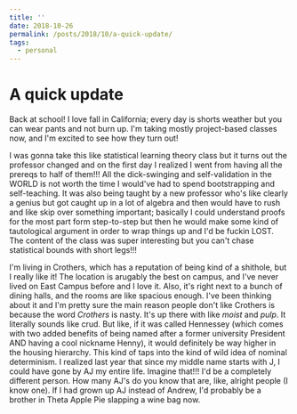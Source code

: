 ```yaml
---
title: ''
date: 2018-10-26
permalink: /posts/2018/10/a-quick-update/
tags:
  - personal
---
```


# A quick update

Back at school! I love fall in California; every day is shorts weather but you can wear pants and not burn up. I'm taking mostly project-based classes now, and I'm excited to see how they turn out! 

I was gonna take this like statistical learning theory class but it turns out the professor changed and on the first day I realized I went from having all the prereqs to half of them!!! All the dick-swinging and self-validation in the WORLD is not worth the time I would've had to spend bootstrapping and self-teaching. It was also being taught by a new professor who's like clearly a genius but got caught up in a lot of algebra and then would have to rush and like skip over something important; basically I could understand proofs for the most part form step-to-step but then he would make some kind of tautological argument in order to wrap things up and I'd be fuckin LOST. The content of the class was super interesting but you can't chase statistical bounds with short legs!!! 

I'm living in Crothers, which has a reputation of being kind of a shithole, but I really like it! The location is arugably the best on campus, and I've never lived on East Campus before and I love it. Also, it's right next to a bunch of dining halls, and the rooms are like spacious enough. I've been thinking about it and I'm pretty sure the main reason people don't like Crothers is because the word *Crothers* is nasty. It's up there with like *moist* and *pulp*. It literally sounds like crud. But like, if it was called Hennessey (which comes with two added benefits of being named after a former university President AND having a cool nickname Henny), it would definitely be way higher in the housing hierarchy. This kind of taps into the kind of wild idea of nominal determinism. I realized last year that since my middle name starts with J, I could have gone by AJ my entire life. Imagine that!!! I'd be a completely different person. How many AJ's do you know that are, like, alright people (I know one). If I had grown up AJ instead of Andrew, I'd probably be a brother in Theta Apple Pie slapping a wine bag now.  


